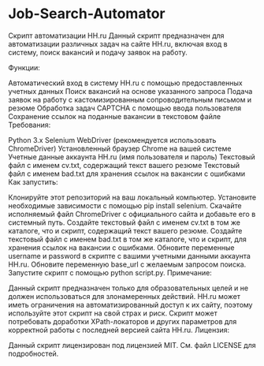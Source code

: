 # Job-Search-Automator
Скрипт автоматизации HH.ru
Данный скрипт предназначен для автоматизации различных задач на сайте HH.ru, включая вход в систему, поиск вакансий и подачу заявок на работу.

Функции:

Автоматический вход в систему HH.ru с помощью предоставленных учетных данных
Поиск вакансий на основе указанного запроса
Подача заявок на работу с кастомизированным сопроводительным письмом и резюме
Обработка задач CAPTCHA с помощью ввода пользователя
Сохранение ссылок на поданные вакансии в текстовом файле
Требования:

Python 3.x
Selenium WebDriver (рекомендуется использовать ChromeDriver)
Установленный браузер Chrome на вашей системе
Учетные данные аккаунта HH.ru (имя пользователя и пароль)
Текстовый файл с именем cv.txt, содержащий текст вашего резюме
Текстовый файл с именем bad.txt для хранения ссылок на вакансии с ошибками
Как запустить:

Клонируйте этот репозиторий на ваш локальный компьютер.
Установите необходимые зависимости с помощью pip install selenium.
Скачайте исполняемый файл ChromeDriver с официального сайта и добавьте его в системный путь.
Создайте текстовый файл с именем cv.txt в том же каталоге, что и скрипт, содержащий текст вашего резюме.
Создайте текстовый файл с именем bad.txt в том же каталоге, что и скрипт, для хранения ссылок на вакансии с ошибками.
Обновите переменные username и password в скрипте с вашими учетными данными аккаунта HH.ru.
Обновите переменную base_url с желаемым запросом поиска.
Запустите скрипт с помощью python script.py.
Примечание:

Данный скрипт предназначен только для образовательных целей и не должен использоваться для злонамеренных действий.
HH.ru может иметь ограничения на автоматизированный доступ к их сайту, поэтому используйте этот скрипт на свой страх и риск.
Скрипт может потребовать доработки XPath-локаторов и других параметров для корректной работы с последней версией сайта HH.ru.
Лицензия:

Данный скрипт лицензирован под лицензией MIT. См. файл LICENSE для подробностей.
